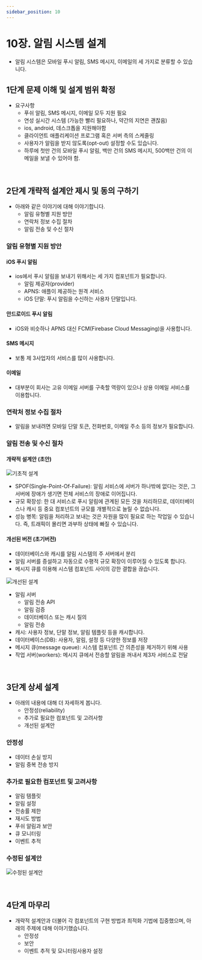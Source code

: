 ```yaml
---
sidebar_position: 10
---
```


# 10장. 알림 시스템 설계

- 알림 시스템은 모바일 푸시 알림, SMS 메시지, 이메일의 세 가지로 분류할 수 있습니다.

## 1단계 문제 이해 및 설계 범위 확정

- 요구사항
  - 푸쉬 알림, SMS 메시지, 이메일 모두 지원 필요
  - 연성 실시간 시스템 (가능한 빨리 필요하나, 약간의 지연은 괜찮음)
  - ios, android, 데스크톱을 지원해야함
  - 클라이언트 애플리케이션 프로그램 혹은 서버 측의 스케줄링
  - 사용자가 알림을 받지 않도록(opt-out) 설정할 수도 있습니다.
  - 하루에 첫만 건의 모바일 푸시 알림, 백만 건의 SMS 메시지, 500백만 건의 이메일을 보낼 수 있어야 함.

<br/>

## 2단계 개략적 설계안 제시 및 동의 구하기

- 아래와 같은 이야기에 대해 이야기합니다.
  - 알림 유형별 지원 방안
  - 연락처 정보 수집 절차
  - 알림 전송 및 수신 절차

### 알림 유형별 지원 방안

#### iOS 푸시 알림

- ios에서 푸시 알림을 보내기 위해서는 세 가지 컴포넌트가 필요합니다.
  - 알림 제공자(provider)
  - APNS: 애플이 제공하는 원격 서비스
  - iOS 단말: 푸시 알림을 수신하는 사용자 단말입니다.

#### 안드로이드 푸시 알림

- iOS와 비슷하나 APNS 대신 FCM(Firebase Cloud Messaging)을 사용합니다.

#### SMS 메시지

- 보통 제 3사업자의 서비스를 많이 사용합니다.

#### 이메일

- 대부분이 회사는 고유 이메일 서버를 구축할 역량이 있으나 상용 이메일 서비스를 이용합니다.

### 연락처 정보 수집 절차

- 알림을 보내려면 모바일 단말 토큰, 전화번호, 이메일 주소 등의 정보가 필요합니다.

### 알림 전송 및 수신 절차

#### 개략적 설계안 (초안)

![기초적 설계](https://user-images.githubusercontent.com/42582516/187309950-c1fe0b13-5501-45d1-83bb-9678e224f750.png)

- SPOF(Single-Point-Of-Failure): 알림 서비스에 서버가 하나밖에 없다는 것은, 그 서버에 장애가 생기면 전체 서비스의 장애로 이어집니다.
- 규모 확장성: 한 대 서비스로 푸시 알림에 관계된 모든 것을 처리하므로, 데이터베이스나 캐시 등 중요 컴포넌트의 규모를 개별적으로 늘릴 수 없습니다.
- 성능 병목: 알림을 처리하고 보내는 것은 자원을 많이 필요로 하는 작업일 수 있습니다. 즉, 트래픽이 몰리면 과부하 상태에 빠질 수 있습니다.

#### 개선된 버전 (초기버전)

- 데이터베이스와 캐시를 알림 시스템의 주 서버에서 분리
- 알림 서버를 증설하고 자동으로 수평적 규모 확장이 이루어질 수 있도록 합니다.
- 메시지 큐를 이용해 시스템 컴포넌트 사이의 강한 결합을 끊습니다.

![개선된 설계](https://user-images.githubusercontent.com/42582516/187311229-31aac627-e44a-4cb6-b466-fe67f31e4507.png)

- 알림 서버
  - 알림 전송 API
  - 알림 검증
  - 데이터베이스 또는 캐시 질의
  - 알림 전송
- 캐시: 사용자 정보, 단말 정보, 알림 템플릿 등을 캐시합니다.
- 데이터베이스(DB): 사용자, 알림, 설정 등 다양한 정보를 저장
- 메시지 큐(message queue): 시스템 컴포넌트 간 의존성을 제거하기 위해 사용
- 작업 서버(workers): 메시지 큐에서 전송할 알림을 꺼내서 제3자 서비스로 전달

<br/>

## 3단계 상세 설계

- 아래의 내용에 대해 더 자세하게 봅니다.
  - 안정성(reliability)
  - 추가로 필요한 컴포넌트 및 고려사항
  - 개선된 설계안

### 안정성

- 데이터 손실 방지
- 알림 중복 전송 방지

### 추가로 필요한 컴포넌트 및 고려사항

- 알림 템플릿
- 알림 설정
- 전송률 제한
- 재시도 방법
- 푸쉬 알림과 보안
- 큐 모니터링
- 이벤트 추적

### 수정된 설계안

![수정된 설계안](https://user-images.githubusercontent.com/42582516/187312387-4041f53c-ffcb-41bf-8da1-a7bb89342298.png)

<br/>

## 4단계 마무리

- 개략적 설계안과 더불어 각 컴포넌트의 구현 방법과 최적화 기법에 집중했으며, 아래의 주제에 대해 이야기했습니다.
  - 안정성
  - 보안
  - 이벤트 추적 및 모니터링사용자 설정
